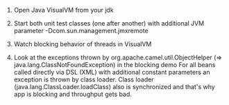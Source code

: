 1. Open Java VisualVM from your jdk
2. Start both unit test classes (one after another) with additional JVM parameter -Dcom.sun.management.jmxremote
3. Watch blocking behavior of threads in VisualVM

4. Look at the exceptions thrown by org.apache.camel.util.ObjectHelper (=> java.lang.ClassNotFoundException) in the blocking demo
For all beans called directly via DSL (XML) with additional constant parameters an exception is thrown by class loader.
Class loader (java.lang.ClassLoader.loadClass) also is synchronized and that's why app is blocking and throughput gets bad.

